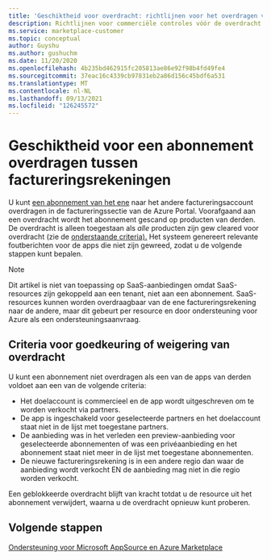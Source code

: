 ```yaml
---
title: 'Geschiktheid voor overdracht: richtlijnen voor het overdragen van een abonnement tussen factureringsaccounts, Azure Marketplace'
description: Richtlijnen voor commerciële controles vóór de overdracht van een abonnement tussen factureringsaccounts in de Azure Portal.
ms.service: marketplace-customer
ms.topic: conceptual
author: Guyshu
ms.author: gushuchm
ms.date: 11/20/2020
ms.openlocfilehash: 4b235bd462915fc205813ae86e92f98b4fd49fe4
ms.sourcegitcommit: 37eac16c4339cb97831eb2a86d156c45bdf6a531
ms.translationtype: MT
ms.contentlocale: nl-NL
ms.lasthandoff: 09/13/2021
ms.locfileid: "126245572"
---
```

# <a name="transfer-eligibility-for-a-subscription-between-billing-accounts"></a>Geschiktheid voor een abonnement overdragen tussen factureringsrekeningen

U kunt [een abonnement van het ene](/azure/cost-management-billing/understand/subscription-transfer) naar het andere factureringsaccount overdragen in de factureringssectie van de Azure Portal. Voorafgaand aan een overdracht wordt het abonnement gescand op producten van derden. De overdracht is alleen toegestaan als *alle* producten zijn gew cleared voor overdracht (zie de [onderstaande criteria).](#criteria-for-transfer-approval-or-denial) Het systeem genereert relevante foutberichten voor de apps die niet zijn gewreed, zodat u de volgende stappen kunt bepalen.

> [!NOTE]
> Dit artikel is niet van toepassing op SaaS-aanbiedingen omdat SaaS-resources zijn gekoppeld aan een tenant, niet aan een abonnement. SaaS-resources kunnen worden overdraagbaar van de ene factureringsrekening naar de andere, maar dit gebeurt per resource en door ondersteuning voor Azure als een ondersteuningsaanvraag.

## <a name="criteria-for-transfer-approval-or-denial"></a>Criteria voor goedkeuring of weigering van overdracht

U kunt een abonnement niet overdragen als een van de apps van derden voldoet aan een van de volgende criteria:

- Het doelaccount is commercieel en de app wordt uitgeschreven om te worden verkocht via partners.
- De app is ingeschakeld voor geselecteerde partners en het doelaccount staat niet in de lijst met toegestane partners.
- De aanbieding was in het verleden een preview-aanbieding voor geselecteerde abonnementen of was een privéaanbieding en het abonnement staat niet meer in de lijst met toegestane abonnementen.
- De nieuwe factureringsrekening is in een andere regio dan waar de aanbieding wordt verkocht EN de aanbieding mag niet in die regio worden verkocht.

Een geblokkeerde overdracht blijft van kracht totdat u de resource uit het abonnement verwijdert, waarna u de overdracht opnieuw kunt proberen.

## <a name="next-steps"></a>Volgende stappen

[Ondersteuning voor Microsoft AppSource en Azure Marketplace](get-support.md)


